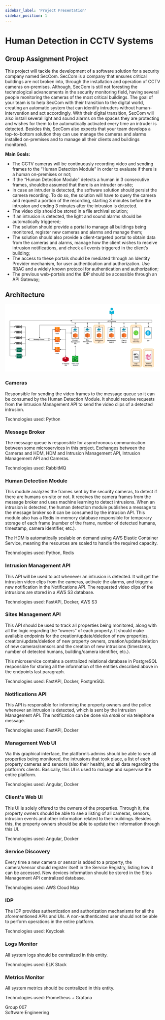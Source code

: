 ```yaml
---
sidebar_label: 'Project Presentation'
sidebar_position: 1
---
```


# Human Detection in CCTV Systems

## Group Assignment Project


This project will tackle the development of a software solution for a security company named
SecCom. SecCom is a company that ensures critical buildings are not broken into, through the
installation and operation of CCTV cameras on-premises.
Although, SecCom is still not foresting the technological advancements in the security
monitoring field, having several people monitoring the cameras of the most critical buildings.
The goal of your team is to help SecCom with their transition to the digital world, creating an
automatic system that can identify intruders without human-intervention and act accordingly.
With their digital transition, SecCom will also install several light and sound alarms on the spaces
they are protecting and wishes for them to be automatically activated every time an intruder is
detected. Besides this, SecCom also expects that your team develops a top-to-bottom solution they
can use manage the cameras and alarms installed on-premises and to manage all their clients and
buildings monitored.

**Main Goals:**

- The CCTV cameras will be continuously recording video and sending frames to the “Human Detection Module” in order to evaluate if there is a human on-premises or not;
- If the “Human Detection Module” detects a human in 3 consecutive frames, shouldbe  assumed that there is an intruder on-site;
- In case an intruder is detected, the software solution should persist the camera recording. To do so, the solution will have to query the camera and request a portion of the recording, starting 3 minutes before the intrusion and ending 3 minutes after the intrusion is detected.
- The video clip should be stored in a file archival solution;
- If an intrusion is detected, the light and sound alarms should be automatically triggered;
- The solution should provide a portal to manage all buildings being monitored, register new cameras and alarms and manage them;
- The solution should also provide a client-targeted portal to obtain data from the cameras and alarms, manage how the client wishes to receive intrusion notifications, and check all events triggered in the client’s building;
- The access to these portals should be mediated through an Identity Provider mechanism, for user authentication and authorization. Use RBAC and a widely known protocol for authentication and authorization;
- The previous web-portals and the IDP should be accessible through an API Gateway;

## Architecture

![Architecture](../static/img/architecture.png)

### **Cameras**

Responsible for sending the video frames to the message queue so it can be consumed by the Human Detection Module. It should receive requests from the Intrusion Management API to send the video clips of a detected intrusion.

Technologies used: Python

### **Message Broker**

The message queue is responsible for asynchronous communication between some microservices in this project.
Exchanges between the Cameras and HDM, HDM and Intrusion Management API, Intrusion Management API and Cameras.

Technologies used: RabbitMQ

### **Human Detection Module**

This module analyzes the frames sent by the security cameras, to detect if there are humans on-site or not. It receives the camera frames from the message broker and uses machine learning to detect intrusions. When an intrusion is detected, the human detection module publishes a message to the message broker so it can be consumed by the intrusion API. This module also has a Redis in-memory database responsible for temporary storage of each frame (number of the frame, number of detected humans, timestamp, camera identifier, etc.).

The HDM is automatically scalable on demand using AWS Elastic Container Service, meaning the resources are scaled to handle the required capacity.

Technologies used: Python, Redis

### **Intrusion Management API**

This API will be used to act whenever an intrusion is detected. It will get the intrusion video clips from the cameras, activate the alarms, and trigger a new notification in the Notifications API. The requested video clips of the intrusions are stored in a AWS S3 database. 

Technologies used: FastAPI, Docker, AWS S3

### **Sites Management API**

This API should be used to track all properties being monitored, along with all the logic regarding the “owners” of each property. It should make available endpoints for the creation/update/deletion of new properties, creation/update/deletion of new property owners, creation/update/deletion of new cameras/sensors and the creation of new intrusions (timestamp, number of detected humans, building/camera identifier, etc.).

This microservice contains a centralized relational database in PostgreSQL responsible for storing all the information of the entities described above in the endpoints last paragraph.

Technologies used: FastAPI, Docker, PostgreSQL

### **Notifications API**

This API is responsible for informing the property owners and the police whenever an intrusion is detected, which is sent by the Intrusion Management API. The notification can be done via *email* or via telephone message. 

Technologies used: FastAPI, Docker

### **Management Web UI**

Via this graphical interface, the platform’s admins should be able to see all properties being monitored, the intrusions that took place, a list of each property cameras and sensors (also their health), and all data regarding the platform’s clients. Basically, this UI is used to manage and supervise the entire platform.

Technologies used: Angular, Docker

### **Client's Web UI**

This UI is solely offered to the owners of the properties. Through it, the property owners should be able to see a listing of all cameras, sensors, intrusion events and other information related to their buildings. Besides this, the property owners should be able to update their information through this UI.

Technologies used: Angular, Docker

### **Service Discovery**

Every time a new camera or sensor is added to a property, the camera/sensor should register itself in the Service Registry, listing how it can be accessed. New devices information should be stored in the Sites Management API centralized database.

Technologies used: AWS Cloud Map

### **IDP**

The IDP provides authentication and authorization mechanisms for all the aforementioned APIs and UIs. A non-authenticated user should not be able to perform operations in the entire platform.

Technologies used: Keycloak

### **Logs Monitor**

All system logs should be centralized in this entity.

Technologies used: ELK Stack

### **Metrics Monitor**

All system metrics should be centralized in this entity.

Technologies used: Prometheus + Grafana

Group 007<br/> 
Software Engineering
